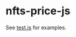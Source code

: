 # nfts-price-js
See [test.js](https://github.com/KowsarAtz/nfts-price-js/blob/main/test.js) for examples.

